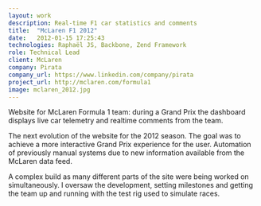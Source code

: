 ```yaml
---
layout: work
description: Real-time F1 car statistics and comments
title:  "McLaren F1 2012"
date:   2012-01-15 17:25:43
technologies: Raphaël JS, Backbone, Zend Framework
role: Technical Lead
client: McLaren
company: Pirata
company_url: https://www.linkedin.com/company/pirata
project_url: http://mclaren.com/formula1
image: mclaren_2012.jpg
---
```


Website for McLaren Formula 1 team: during a Grand Prix the dashboard displays live car telemetry and realtime comments from the team.

The next evolution of the website for the 2012 season. The goal was to achieve a more interactive Grand Prix experience for the user. Automation of previously manual systems due to new information available from the McLaren data feed.

A complex build as many different parts of the site were being worked on simultaneously. I oversaw the development, setting milestones and getting the team up and running with the test rig used to simulate races.
